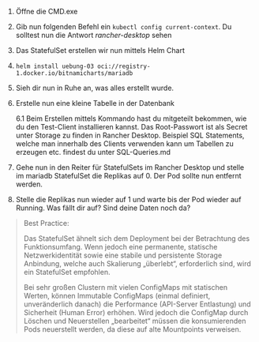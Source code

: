 1. Öffne die CMD.exe

2. Gib nun folgenden Befehl ein ```kubectl config current-context```. Du solltest nun die Antwort *rancher-desktop* sehen

3. Das StatefulSet erstellen wir nun mittels Helm Chart

4. ```helm install uebung-03 oci://registry-1.docker.io/bitnamicharts/mariadb```

5. Sieh dir nun in Ruhe an, was alles erstellt wurde.

6. Erstelle nun eine kleine Tabelle in der Datenbank
   
   6.1 Beim Erstellen mittels Kommando hast du mitgeteilt bekommen, wie du den Test-Client installieren kannst.
       Das Root-Passwort ist als Secret unter Storage zu finden in Rancher Desktop.
       Beispiel SQL Statements, welche man innerhalb des Clients verwenden kann um Tabellen zu erzeugen etc. findest du unter SQL-Queries.md 
   

8. Gehe nun in den Reiter für StatefulSets im Rancher Desktop und stelle im mariadb StatefulSet die Replikas auf 0. Der Pod sollte nun entfernt werden.

9. Stelle die Replikas nun wieder auf 1 und warte bis der Pod wieder auf Running. Was fällt dir auf? Sind deine Daten noch da?

> Best Practice:
>
> Das StatefulSet ähnelt sich dem Deployment bei der Betrachtung des Funktionsumfang. Wenn jedoch eine permanente, statische Netzwerkidentität sowie eine stabile und persistente Storage Anbindung, welche auch Skalierung „überlebt“, erforderlich sind, wird ein StatefulSet empfohlen. 
> 
> Bei sehr großen Clustern mit vielen ConfigMaps mit statischen Werten, können Immutable ConfigMaps (einmal definiert, unveränderlich danach) die Performance (API-Server Entlastung) und Sicherheit (Human Error) erhöhen. Wird jedoch die ConfigMap durch Löschen und Neuerstellen „bearbeitet“ müssen die konsumierenden Pods neuerstellt werden, da diese auf alte Mountpoints verweisen.
 
